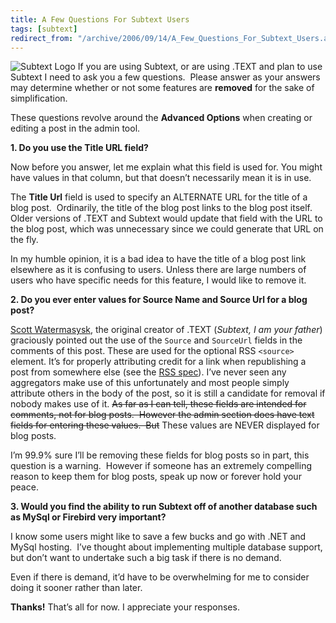 ```yaml
---
title: A Few Questions For Subtext Users
tags: [subtext]
redirect_from: "/archive/2006/09/14/A_Few_Questions_For_Subtext_Users.aspx/"
---
```


![Subtext
Logo](https://haacked.com/images/haacked_com/WindowsLiveWriter/AFewQuestionsForSubtextUsers_194/SubtextLogo6.png)
If you are using Subtext, or are using .TEXT and plan to use Subtext I
need to ask you a few questions.  Please answer as your answers may
determine whether or not some features are **removed** for the sake of
simplification.

These questions revolve around the **Advanced Options** when creating or
editing a post in the admin tool.

**1. Do you use the Title URL field?**

Now before you answer, let me explain what this field is used for. You
might have values in that column, but that doesn’t necessarily mean it
is in use. 

The **Title Url** field is used to specify an ALTERNATE URL for the
title of a blog post.  Ordinarily, the title of the blog post links to
the blog post itself.  Older versions of .TEXT and Subtext would update
that field with the URL to the blog post, which was unnecessary since we
could generate that URL on the fly.

In my humble opinion, it is a bad idea to have the title of a blog post
link elsewhere as it is confusing to users. Unless there are large
numbers of users who have specific needs for this feature, I would like
to remove it.

**2. Do you ever enter values for Source Name and Source Url for a blog
post?**

[Scott Watermasysk](http://scottwater.com/blog/), the original creator
of .TEXT (*Subtext, I am your father*) graciously pointed out the use of
the `Source` and `SourceUrl` fields in the comments of this post. These
are used for the optional RSS `<source>` element. It’s for properly
attributing credit for a link when republishing a post from somewhere
else (see the [RSS
spec](http://blogs.law.harvard.edu/tech/rss#ltsourcegtSubelementOfLtitemgt "RSS 2.0 Specification")).
I’ve never seen any aggregators make use of this unfortunately and most
people simply attribute others in the body of the post, so it is still a
candidate for removal if nobody makes use of it. ~~As far as I can tell,
these fields are intended for comments, not for blog posts.  However the
admin section does have text fields for entering these values.  But~~
These values are NEVER displayed for blog posts.

I’m 99.9% sure I’ll be removing these fields for blog posts so in part,
this question is a warning.  However if someone has an extremely
compelling reason to keep them for blog posts, speak up now or forever
hold your peace.

**3. Would you find the ability to run Subtext off of another database
such as MySql or Firebird very important?**

I know some users might like to save a few bucks and go with .NET and
MySql hosting.  I’ve thought about implementing multiple database
support, but don’t want to undertake such a big task if there is no
demand. 

Even if there is demand, it’d have to be overwhelming for me to consider
doing it sooner rather than later.

**Thanks!** That’s all for now. I appreciate your responses.

